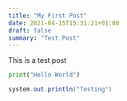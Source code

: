 ```yaml
---
title: "My First Post"
date: 2021-04-15T15:31:21+01:00
draft: false
summary: "Test Post"
---
```


This is a test post

```python
print("Hello World")
```

```java
system.out.println("Testing")
```